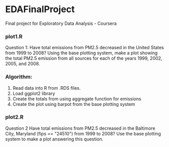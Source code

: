 # EDAFinalProject
Final project for Exploratory Data Analysis - Coursera

### plot1.R

Question 1:
Have total emissions from PM2.5 decreased in the United States from 1999 to 2008? 
Using the base plotting system, make a plot showing the total PM2.5 emission from all 
sources for each of the years 1999, 2002, 2005, and 2008.

### Algorithm:

1. Read data into R from .RDS files.
2. Load ggplot2 library
3. Create the totals from using aggregate function for emissions
4. Create the plot using barpot from the base plotting system


### plot2.R

Question 2
Have total emissions from PM2.5 decreased in the Baltimore City, Maryland (fips == "24510") from 1999 to 2008? Use the base plotting system to make a plot answering this question.


